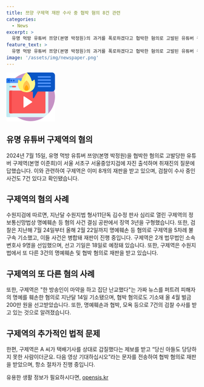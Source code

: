 ```yaml
---
title: 쯔양 구제역 재판 수사 중 협박 혐의 8건 관련
categories:
  - News
excerpt: >
  유명 먹방 유튜버 쯔양(본명 박정원)의 과거를 폭로하겠다고 협박한 혐의로 고발된 유튜버 구제역(본명 이준희)이 이미 협박, 명예훼손 등 혐의로 8개의 재판을 받고 있는 것으로 확인됐다. 검찰에 의하면 수사 중인 사건도 7건 있어 향후 재판은 더 늘어날 것으로 보인다. 검찰은 해당 사건이 유튜브를 통해 허위 발언, 허위 글 게시 등으로 피해자들을 명예훼손했다고 밝혔다. 현재 구제역은 2개 법무법인 소속 변호사 9명을 선임하고 있으며, 다양한 혐의로 재판을 받고 있다.
feature_text: >
  유명 먹방 유튜버 쯔양(본명 박정원)의 과거를 폭로하겠다고 협박한 혐의로 고발된 유튜버 구제역(본명 이준희)이 이미 협박, 명예훼손 등 혐의로 8개의 재판을 받고 있는 것으로 확인됐다. 검찰에 의하면 수사 중인 사건도 7건 있어 향후 재판은 더 늘어날 것으로 보인다. 검찰은 해당 사건이 유튜브를 통해 허위 발언, 허위 글 게시 등으로 피해자들을 명예훼손했다고 밝혔다. 현재 구제역은 2개 법무법인 소속 변호사 9명을 선임하고 있으며, 다양한 혐의로 재판을 받고 있다.
image: '/assets/img/newspaper.png'
---
```


<p><img src="/assets/img/news.png" alt="rentncar 속보" /></p>

<h2 data-ke-size="size26">유명 유튜버 구제역의 혐의</h2>

<p data-ke-size="size16">2024년 7월 15일, 유명 먹방 유튜버 쯔양(본명 박정원)을 협박한 혐의로 고발당한 유튜버 구제역(본명 이준희)이 서울 서초구 서울중앙지검에 자진 출석하며 취재진의 질문에 답했습니다. 이와 관련하여 구제역은 이미 8개의 재판을 받고 있으며, 검찰이 수사 중인 사건도 7건 있다고 확인됐습니다.</p>

<h2 data-ke-size="size26">구제역의 혐의 사례</h2>

<p data-ke-size="size16">수원지검에 따르면, 지난달 수원지법 형사11단독 김수정 판사 심리로 열린 구제역의 정보통신망법상 명예훼손 등 혐의 사건 결심 공판에서 징역 3년을 구형했습니다. 또한, 검찰은 지난해 7월 24일부터 올해 2월 22일까지 명예훼손 등 혐의로 구제역을 5차례 불구속 기소했고, 이들 사건은 병합돼 재판이 진행 중입니다. 구제역은 2개 법무법인 소속 변호사 9명을 선임했으며, 선고 기일은 18일로 예정돼 있습니다. 또한, 구제역은 수원지법에서 또 다른 3건의 명예훼손 및 협박 혐의로 재판을 받고 있습니다.</p>

<h2 data-ke-size="size26">구제역의 또 다른 혐의 사례</h2>

<p data-ke-size="size16">또한, 구제역은 "한 방송인이 마약을 하고 집단 난교했다"는 가짜 뉴스를 퍼트려 피해자의 명예를 훼손한 혐의로 지난달 14일 기소됐으며, 협박 혐의로도 기소돼 올 4월 벌금 200만 원을 선고받았습니다. 또한, 명예훼손과 협박, 모욕 등으로 7건의 검찰 수사를 받고 있는 것으로 알려졌습니다.</p>

<h2 data-ke-size="size26">구제역의 추가적인 법적 문제</h2>

<p data-ke-size="size16">한편, 구제역은 A 씨가 택배기사를 상대로 갑질했다는 제보를 받고 “당신 아들도 당당하지 못한 사람이더군요. 다음 영상 기대하십시오”라는 문자를 전송하여 협박 혐의로 재판을 받았으며, 항소 절차가 진행 중입니다.</p>
유용한 생활 정보가 필요하시다면, <a href="https://opensis.kr" rel="dofollow">opensis.kr</a>


